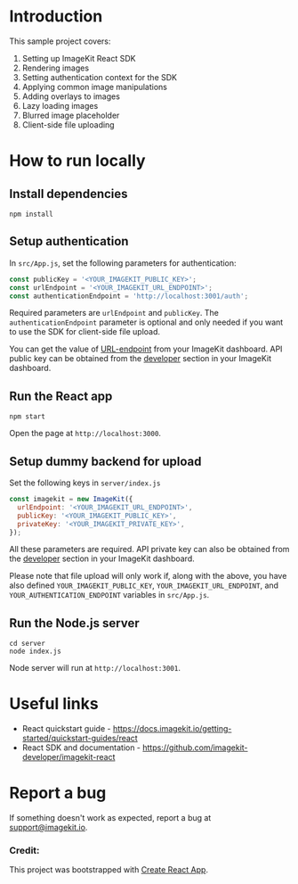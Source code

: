 # Introduction 

This sample project covers:

1. Setting up ImageKit React SDK
2. Rendering images
3. Setting authentication context for the SDK
4. Applying common image manipulations
5. Adding overlays to images
6. Lazy loading images
7. Blurred image placeholder
8. Client-side file uploading

# How to run locally

## Install dependencies

```
npm install
```
## Setup authentication

In `src/App.js`, set the following parameters for authentication:

```js
const publicKey = '<YOUR_IMAGEKIT_PUBLIC_KEY>';
const urlEndpoint = '<YOUR_IMAGEKIT_URL_ENDPOINT>';
const authenticationEndpoint = 'http://localhost:3001/auth';
```

Required parameters are `urlEndpoint` and `publicKey`. The `authenticationEndpoint` parameter is optional and only needed if you want to use the SDK for client-side file upload. 

You can get the value of [URL-endpoint](https://imagekit.io/dashboard#url-endpoints) from your ImageKit dashboard.
API public key can be obtained from the [developer](https://imagekit.io/dashboard#developers) section in your ImageKit dashboard.

## Run the React app

```
npm start
```

Open the page at `http://localhost:3000`.

## Setup dummy backend for upload

Set the following keys in `server/index.js`

```js
const imagekit = new ImageKit({
  urlEndpoint: '<YOUR_IMAGEKIT_URL_ENDPOINT>',
  publicKey: '<YOUR_IMAGEKIT_PUBLIC_KEY>',
  privateKey: '<YOUR_IMAGEKIT_PRIVATE_KEY>',
});
```

All these parameters are required. API private key can also be obtained from the [developer](https://imagekit.io/dashboard#developers) section in your ImageKit dashboard.

Please note that file upload will only work if, along with the above, you have also defined `YOUR_IMAGEKIT_PUBLIC_KEY`, `YOUR_IMAGEKIT_URL_ENDPOINT`, and `YOUR_AUTHENTICATION_ENDPOINT` variables in `src/App.js`.

## Run the Node.js server

```
cd server
node index.js
```

Node server will run at `http://localhost:3001`.

# Useful links
* React quickstart guide - https://docs.imagekit.io/getting-started/quickstart-guides/react
* React SDK and documentation - https://github.com/imagekit-developer/imagekit-react

# Report a bug
If something doesn't work as expected, report a bug at support@imagekit.io.

### Credit: 
This project was bootstrapped with [Create React App](https://github.com/facebook/create-react-app).
